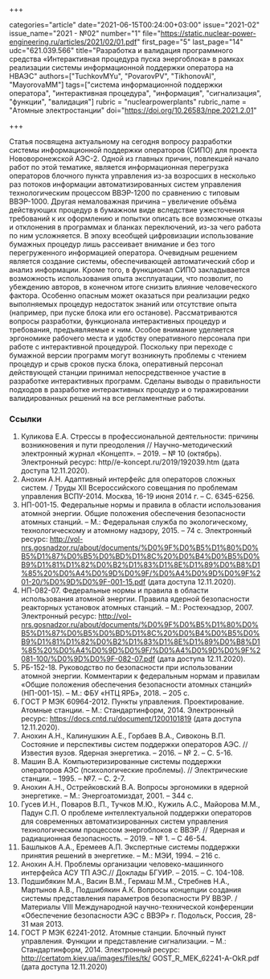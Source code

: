 +++

categories="article"
date="2021-06-15T00:24:00+03:00"
issue="2021-02"
issue_name="2021 - №02"
number="1"
file="https://static.nuclear-power-engineering.ru/articles/2021/02/01.pdf"
first_page="5"
last_page="14"
udc="621.039.566"
title="Разработка и валидация программного средства «Интерактивная процедура пуска энергоблока» в рамках реализации системы информационной поддержки оператора на НВАЭС"
authors=["TuchkovMYu", "PovarovPV", "TikhonovAI", "MayorovaMM"]
tags=["система информационной поддержки оператора", "интерактивная процедура", "информация", "сигнализация", "функции", "валидация"]
rubric = "nuclearpowerplants"
rubric_name = "Атомные электростанции"
doi="https://doi.org/10.26583/npe.2021.2.01"

+++

Статья посвящена актуальному на сегодня вопросу разработки системы информационной поддержки операторов (СИПО) для проекта Нововоронежской АЭС-2. Одной из главных причин, повлекшей начало работ по этой тематике, является информационная перегрузка операторов блочного пункта управления из-за возросших в несколько раз потоков информации автоматизированных систем управления технологическим процессом ВВЭР-1200 по сравнению с типовым ВВЭР-1000. Другая немаловажная причина – увеличение объёма действующих процедур в бумажном виде вследствие ужесточения требований к их оформлению и попытки описать все возможные отказы и отклонения в программах и бланках переключений, из-за чего работа по ним усложняется. В эпоху всеобщей цифровизации использование бумажных процедур лишь рассеивает внимание и без того перегруженного информацией оператора. Очевидным решением является создание системы, обеспечивающей автоматический сбор и анализ информации. Кроме того, в функционал СИПО закладывается возможность использования опыта эксплуатации, что позволит, по убеждению авторов, в конечном итоге снизить влияние человеческого фактора. Особенно опасным может оказаться при реализации редко выполняемых процедур недостаток знаний или отсутствие опыта (например, при пуске блока или его останове). Рассматриваются вопросы разработки, функционала интерактивных процедур и требования, предъявляемые к ним. Особое внимание уделяется эргономике рабочего места и удобству оперативного персонала при работе с интерактивной процедурой. Поскольку при переходе с бумажной версии программ могут возникнуть проблемы с чтением процедур и срыв сроков пуска блока, оперативный персонал действующей станции принимал непосредственное участие в разработке интерактивных программ. Сделаны выводы о правильности подходов в разработке интерактивных процедур и о тиражировании валидированных решений на все регламентные работы.

### Ссылки

1. Куликова Е.А. Стрессы в профессиональной деятельности: причины возникновения и пути преодоления // Научно-методический электронный журнал «Концепт». – 2019. – № 10 (октябрь). Электронный ресурс: http//e-koncept.ru/2019/192039.htm (дата доступа 12.11.2020).
2. Анохин А.Н. Адаптивный интерфейс для операторов сложных систем. / Труды XII Всероссийского совещания по проблемам управления ВСПУ-2014. Москва, 16-19 июня 2014 г. – С. 6345-6256.
3. НП-001-15. Федеральные нормы и правила в области использования атомной энергии. Общие положения обеспечения безопасности атомных станций. – М.: Федеральная служба по экологическому, технологическому и атомному надзору, 2015. – 74 с. Электронный ресурс: http://vol-nrs.gosnadzor.ru/about/documents/%D0%9F%D0%B5%D1%80%D0%B5%D1%87%D0%B5%D0%BD%D1%8C%20%D0%B4%D0%B5%D0%B9%D1%81%D1%82%D0%B2%D1%83%D1%8E%D1%89%D0%B8%D1%85%20%D0%A4%D0%9D%D0%9F/%D0%A4%D0%9D%D0%9F%201-20/%D0%9D%D0%9F-001-15.pdf (дата доступа 12.11.2020).
4. НП-082-07. Федеральные нормы и правила в области использования атомной энергии. Правила ядерной безопасности реакторных установок атомных станций. – М.: Ростехнадзор, 2007. Электронный ресурс: http://vol-nrs.gosnadzor.ru/about/documents/%D0%9F%D0%B5%D1%80%D0%B5%D1%87%D0%B5%D0%BD%D1%8C%20%D0%B4%D0%B5%D0%B9%D1%81%D1%82%D0%B2%D1%83%D1%8E%D1%89%D0%B8%D1%85%20%D0%A4%D0%9D%D0%9F/%D0%A4%D0%9D%D0%9F%2081-100/%D0%9D%D0%9F-082-07.pdf (дата доступа 12.11.2020).
5. РБ-152-18. Руководство по безопасности при использовании атомной энергии. Комментарии к федеральным нормам и правилам «Общие положения обеспечения безопасности атомных станций» (НП-001-15). – М.: ФБУ «НТЦ ЯРБ», 2018. – 205 с.
6. ГОСТ Р МЭК 60964-2012. Пункты управления. Проектирование. Атомные станции. – М.: Стандартинформ, 2014. Электронный ресурс: https://docs.cntd.ru/document/1200101819 (дата доступа 12.11.2020).
7. Анохин А.Н., Калинушкин А.Е., Горбаев В.А., Сивоконь В.П. Состояние и перспективы систем поддержки операторов АЭС. // Известия вузов. Ядерная энергетика. – 2016. – № 2. – С. 5-16.
8. Машин В.А. Компьютеризированные системы поддержки операторов АЭС (психологические проблемы). // Электрические станции. – 1995. – №7. – С. 2-7.
9. Анохин А.Н., Острейковский В.А. Вопросы эргономики в ядерной энергетике. – М.: Энергоатомиздат, 2001. – 344 с.
10. Гусев И.Н., Поваров В.П., Тучков М.Ю., Кужиль А.С., Майорова М.М., Падун С.П. О проблеме интеллектуальной поддержки операторов для современных автоматизированных систем управления технологическим процессом энергоблоков с ВВЭР. // Ядерная и радиационная безопасность. – 2019. – № 1. – С 46-54.
11. Башлыков А.А., Еремеев А.П. Экспертные системы поддержки принятия решений в энергетике. – М.: МЭИ, 1994. – 216 c.
12. Анохин А.Н. Проблемы организации человеко-машинного интерфейса АСУ ТП АЭС.// Доклады БГУИР. – 2015. – С. 104-108.
13. Подшибякин М.А., Васин В.М., Гермаш М.М., Стребнев Н.А., Мартынов А.В., Подшибякин А.К. Вопросы концепции создания системы представления параметров безопасности РУ ВВЭР. / Материалы VIII Международной научно-технической конференции «Обеспечение безопасности АЭС с ВВЭР» г. Подольск, Россия, 28-31 мая 2013.
14. ГОСТ Р МЭК 62241-2012. Атомные станции. Блочный пункт управления. Функции и представление сигнализации. – М.: Стандартинформ, 2014. Электронный ресурс: http://certatom.kiev.ua/images/files/tk/ GOST_R_MEK_62241-A-OkR.pdf (дата доступа 12.11.2020)
